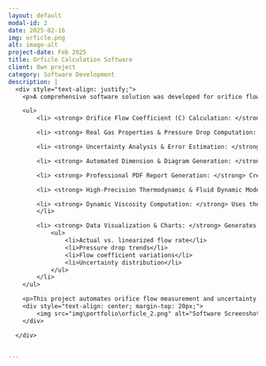```yaml
---
layout: default
modal-id: 2
date: 2025-02-16
img: orficle.png
alt: image-alt
project-date: Feb 2025
title: Orficle Calculation Software 
client: Own project
category: Software Development
description: |
  <div style="text-align: justify;">
    <p>A comprehensive software solution was developed for orifice flow measurement and uncertainty analysis in accordance with PN EN ISO 5167. This tool automates complex calculations related to real gas behavior, pressure drop estimation, and uncertainty evaluation, providing engineers with a powerful and accurate flow measurement system.</p>

    <ul>
        <li> <strong> Orifice Flow Coefficient (C) Calculation: </strong> Accurately determines the discharge coefficient based on fluid properties, geometry, and operating conditions.</li>

        <li> <strong> Real Gas Properties & Pressure Drop Computation: </strong> Uses the <em>Redlich-Kwong</em> equation of state for air-water vapor mixtures, computing density, viscosity, heat capacity, and pressure drop across the orifice.</li>

        <li> <strong> Uncertainty Analysis & Error Estimation: </strong> Calculates absolute and relative uncertainties in flow measurement based on orifice geometry and fluid parameters.</li>

        <li> <strong> Automated Dimension & Diagram Generation: </strong> Automatically generates PNG diagrams with orifice dimensions, flow parameters, and uncertainty results.</li>

        <li> <strong> Professional PDF Report Generation: </strong> Creates detailed reports containing all computed values, uncertainty analysis, error assessment, and flow coefficient results.</li>

        <li> <strong> High-Precision Thermodynamic & Fluid Dynamic Models: </strong> Implements industry-standard models such as Redlich-Kwong, IAPWS-95 for vapor properties. </li>

        <li> <strong> Dynamic Viscosity Computation: </strong> Uses the Sutherland formula with Wilke mixing rules and pressure correction models to determine viscosity under different conditions.
        </li>

        <li> <strong> Data Visualization & Charts: </strong> Generates graphical representations of key flow characteristics, including:
            <ul>
                <li>Actual vs. linearized flow rate</li>
                <li>Pressure drop trends</li>
                <li>Flow coefficient variations</li>
                <li>Uncertainty distribution</li>
            </ul>
        </li>
    </ul>

    <p>This project automates orifice flow measurement and uncertainty analysis, providing a user-friendly solution for engineers and industry professionals. By integrating advanced computational models and automated reporting, the software enhances accuracy and efficiency in fluid dynamics applications.</p>
    <div style="text-align: center; margin-top: 20px;">
        <img src="img\portfolio\orficle_2.png" alt="Software Screenshot" style="max-width: 100%; height: auto; border: 1px solid #ddd; border-radius: 5px; padding: 5px;">
    </div>

  </div>


---
```

